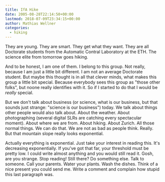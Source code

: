 ```yaml
---
title: IfA Hike
date: 2005-08-28T22:14:50+00:00
lastmod: 2018-07-09T23:34:15+00:00
author: Mathias Wellner
categories:
  - hiking
---
```

They are young. They are smart. They get what they want. They are all Doctorate students from the Automatic Contral Laboratory at the ETH. The science elite from tomorrow goes hiking.

And to be honest, I am one of them. I belong to this group. Not really, because I am just a little bit different. I am not an average Doctorate student. But maybe this thought is in all that clever minds, what makes this group a little bit special. Because everybody sees this group as "those other folks", but noone really identifies with it. So if I started to do that I would be _really_ special.

But we don't talk about business (or science, what is our business, but that sounds just strange: "science is our business") today. We talk about things other people would also talk about. About the weather. About photographing (several digital SLRs are catching every spectacular moment). About where we are from. About hiking. About Zurich. All those normal things. We can do that. We are not as bad as people think. Really. But that mountain slope really looks exponential.

Actually everything is exponential. Just take your interest in reading this. It's decreasing exponentially. If you've got that far, your threshold must be pretty low. I could write almost anything and you would still read it. Gosh, are you strange. Stop reading! Still there? Do something else. Talk to someone. Call your parents. Water your plants. Wash the dishes. Think of a nice present you could send me. Write a comment and complain how stupid this last paragraph was.